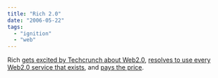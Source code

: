 ```yaml
---
title: "Rich 2.0"
date: "2006-05-22"
tags: 
  - "ignition"
  - "web"
---
```


Rich [gets excited by Techcrunch about Web2.0](http://www.tongfamily.com/techcrunch_the_definitive_web_20_source.php), [resolves to use every Web2.0 service that exists](http://www.tongfamily.com/techcrunch_the_definitive_web_20_source_1.php), and [pays the price](http://www.tongfamily.com/roboform_password_manager.php).
